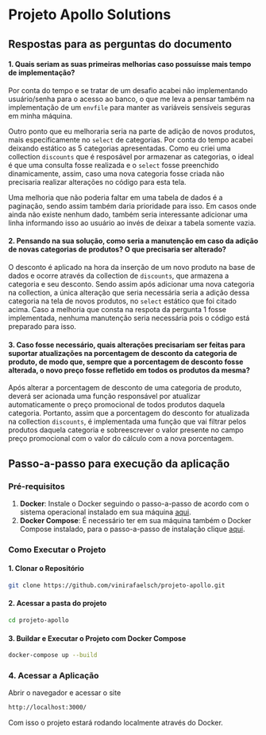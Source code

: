 # Projeto Apollo Solutions

## Respostas para as perguntas do documento

#### 1. Quais seriam as suas primeiras melhorias caso possuísse mais tempo de implementação?
Por conta do tempo e se tratar de um desafio acabei não implementando usuário/senha para o acesso ao banco, o que me leva a pensar também na implementação de um `envfile` para manter as variáveis sensíveis seguras em minha máquina.

Outro ponto que eu melhoraria seria na parte de adição de novos produtos, mais especificamente no `select` de categorias. Por conta do tempo acabei deixando estático as 5 categorias apresentadas. Como eu criei uma collection `discounts` que é resposável por armazenar as categorias, o ideal é que uma consulta fosse realizada e o `select` fosse preenchido dinamicamente, assim, caso uma nova categoria fosse criada não precisaria realizar alterações no código para esta tela.

Uma melhoria que não poderia faltar em uma tabela de dados é a paginação, sendo assim também daria prioridade para isso. Em casos onde ainda não existe nenhum dado, também seria interessante adicionar uma linha informando isso ao usuário ao invés de deixar a tabela somente vazia.

#### 2. Pensando na sua solução, como seria a manutenção em caso da adição de novas categorias de produtos? O que precisaria ser alterado?
O desconto é aplicado na hora da inserção de um novo produto na base de dados e ocorre através da collection de `discounts`, que armazena a categoria e seu desconto. Sendo assim após adicionar uma nova categoria na collection, a única alteração que seria necessária seria a adição dessa categoria na tela de novos produtos, no `select` estático que foi citado acima. Caso a melhoria que consta na respota da pergunta 1 fosse implementada, nenhuma manutenção seria necessária pois o código está preparado para isso.

#### 3. Caso fosse necessário, quais alterações precisariam ser feitas para suportar atualizações na porcentagem de desconto da categoria de produto, de modo que, sempre que a porcentagem de desconto fosse alterada, o novo preço fosse refletido em todos os produtos da mesma?
Após alterar a porcentagem de desconto de uma categoria de produto, deverá ser acionada uma função responsável por atualizar automaticamente o preço promocional de todos produtos daquela categoria. Portanto, assim que a porcentagem do desconto for atualizada na collection `discounts`, é implementada uma função que vai filtrar pelos produtos daquela categoria e sobreescrever o valor presente no campo preço promocional com o valor do cálculo com a nova porcentagem.

## Passo-a-passo para execução da aplicação

### Pré-requisitos

1. **Docker**: Instale o Docker seguindo o passo-a-passo de acordo com o sistema operacional instalado em sua máquina [aqui](https://docs.docker.com/get-docker/).
2. **Docker Compose**: É necessário ter em sua máquina também o Docker Compose instalado, para o passo-a-passo de instalação clique [aqui](https://docs.docker.com/compose/install/).

### Como Executar o Projeto

#### 1. Clonar o Repositório
```bash
git clone https://github.com/vinirafaelsch/projeto-apollo.git
```
#### 2. Acessar a pasta do projeto
```bash
cd projeto-apollo
```

#### 3. Buildar e Executar o Projeto com Docker Compose
```bash
docker-compose up --build
```

### 4. Acessar a Aplicação
Abrir o navegador e acessar o site
```bash
http://localhost:3000/
```
Com isso o projeto estará rodando localmente através do Docker.
